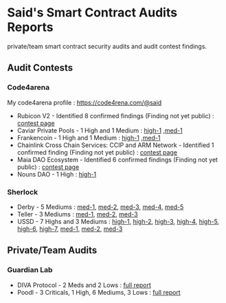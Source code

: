 # Said's Smart Contract Audits Reports

private/team smart contract security audits and audit contest findings.

## Audit Contests

### Code4arena 

My code4arena profile : https://code4rena.com/@said

- Rubicon V2 - Identified 8 confirmed findings (Finding not yet public) : [contest page](https://code4rena.com/contests/2023-04-rubicon-v2 "Rubicon V2")
- Caviar Private Pools - 1 High and 1 Medium : [high-1](https://github.com/code-423n4/2023-04-caviar-findings/issues/801 "Caviar Private Pools") ,[med-1](https://github.com/code-423n4/2023-04-caviar-findings/issues/694 "Caviar Private Pools")
- Frankencoin - 1 High and 1 Medium : [high-1](https://github.com/code-423n4/2023-04-frankencoin-findings/issues/603 "Frankencoin") ,[med-1](https://github.com/code-423n4/2023-04-frankencoin-findings/issues/567 "Frankencoin")
- Chainlink Cross Chain Services: CCIP and ARM Network - Identified 1 confirmed finding (Finding not yet public) : [contest page](https://code4rena.com/contests/2023-05-chainlink-cross-chain-services-ccip-and-arm-network "CCIP and ARM Network")
- Maia DAO Ecosystem - Identified 6 confirmed findings (Finding not yet public) : [contest page](https://code4rena.com/contests/2023-05-maia-dao-ecosystem "Maia DAO")
- Nouns DAO - 1 High : [high-1](https://github.com/code-423n4/2023-07-nounsdao-findings/issues/123 "Nouns DAO")

### Sherlock

- Derby - 5 Mediums : [med-1](https://github.com/sherlock-audit/2023-01-derby-judging/issues/218 "Derby"), [med-2](https://github.com/sherlock-audit/2023-01-derby-judging/issues/211 "Derby"), [med-3](https://github.com/sherlock-audit/2023-01-derby-judging/issues/151 "Derby"), [med-4](https://github.com/sherlock-audit/2023-01-derby-judging/issues/148 "Derby"), [med-5](https://github.com/sherlock-audit/2023-01-derby-judging/issues/113 "Derby")
- Teller - 3 Mediums : [med-1](https://github.com/sherlock-audit/2023-03-teller-judging/issues/480 "Teller"), [med-2](https://github.com/sherlock-audit/2023-03-teller-judging/issues/417 "Teller"), [med-3](https://github.com/sherlock-audit/2023-03-teller-judging/issues/401 "Teller")
- USSD - 7 Highs and 3 Mediums : [high-1](https://github.com/sherlock-audit/2023-05-USSD-judging/issues/123 "USSD"), [high-2](https://github.com/sherlock-audit/2023-05-USSD-judging/issues/106 "USSD"), [high-3](https://github.com/sherlock-audit/2023-05-USSD-judging/issues/41 "USSD"), [high-4](https://github.com/sherlock-audit/2023-05-USSD-judging/issues/34 "USSD"), [high-5](https://github.com/sherlock-audit/2023-05-USSD-judging/issues/33 "USSD"), [high-6](https://github.com/sherlock-audit/2023-05-USSD-judging/issues/32 "USSD"), [high-7](https://github.com/sherlock-audit/2023-05-USSD-judging/issues/28 "USSD"), [med-1](https://github.com/sherlock-audit/2023-05-USSD-judging/issues/119 "USSD"), [med-2](https://github.com/sherlock-audit/2023-05-USSD-judging/issues/111 "USSD"), [med-3](https://github.com/sherlock-audit/2023-05-USSD-judging/issues/27 "USSD")

## Private/Team Audits

### Guardian Lab

- DIVA Protocol - 2 Meds and 2 Lows :  [full report](https://github.com/GuardianAudits/DefenderAudits/blob/main/DIVA/DivaAuditTeam6.md "DIVA Full Report")
- Poodl - 3 Criticals, 1 High, 6 Mediums, 3 Lows : [full report](https://github.com/GuardianAudits/DefenderAudits/blob/main/poodl/PoodlAuditTeam6.md "Poodl") 
